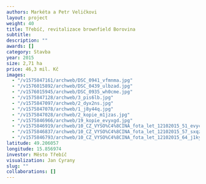 ```yaml
---
authors: Markéta a Petr Veličkovi
layout: project
weight: 40
title: Třebíč, revitalizace brownfield Borovina
subtitle:
description: ""
awards: []
category: Stavba
year: 2015
size: 2,71 ha
price: 46,3 mil. Kč
images:
  - "/v1575847161/archweb/DSC_0941_vfmnma.jpg"
  - "/v1576015892/archweb/DSC_0439_ulbzad.jpg"
  - "/v1576015945/archweb/DSC_0935_wh0cme.jpg"
  - "/v1575847128/archweb/3_pis6lb.jpg"
  - "/v1575847097/archweb/2_dyx2ns.jpg"
  - "/v1575847078/archweb/1_j8y44q.jpg"
  - "/v1575847028/archweb/2_kopie_m1jzas.jpg"
  - "/v1575846966/archweb/19_kopie_evyxgd.jpg"
  - "/v1575846919/archweb/10_CZ_VYSO%C4%8CINA_fota_let_12102015_51_evyc7l.jpg"
  - "/v1575846837/archweb/10_CZ_VYSO%C4%8CINA_fota_let_12102015_57_sxqzxh.jpg"
  - "/v1575846793/archweb/10_CZ_VYSO%C4%8CINA_fota_let_12102015_64_j1kyhp.jpg"
latitude: 49.206057
longitude: 15.856974
investor: Město Třebíč
visualization: Jan Cyrany
slug: ""
collaborations: []
---
```


